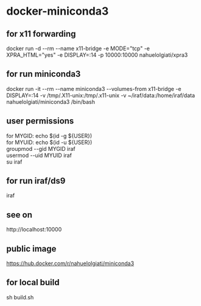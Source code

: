 # docker-miniconda3

## for x11 forwarding
docker run -d --rm --name x11-bridge -e MODE="tcp" -e XPRA_HTML="yes" -e DISPLAY=:14 -p 10000:10000 nahuelolgiati/xpra3

## for run miniconda3
docker run -it --rm --name miniconda3 --volumes-from x11-bridge -e DISPLAY=:14 -v /tmp/.X11-unix:/tmp/.x11-unix -v ~/iraf/data:/home/iraf/data nahuelolgiati/miniconda3 /bin/bash

## user permissions
for MYGID: echo $(id -g ${USER}) <br/>
for MYUID: echo $(id -u ${USER}) <br/>
groupmod --gid MYGID iraf<br/>
usermod  --uid MYUID iraf<br/>
su iraf

## for run iraf/ds9
iraf

## see on
http://localhost:10000

## public image
https://hub.docker.com/r/nahuelolgiati/miniconda3

## for local build
sh build.sh
